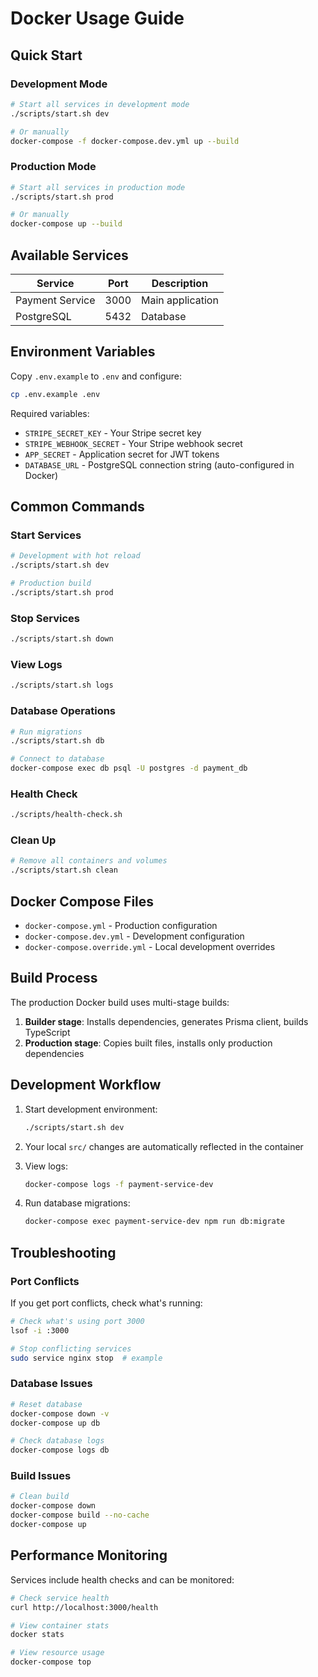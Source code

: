 # Docker Usage Guide

## Quick Start

### Development Mode
```bash
# Start all services in development mode
./scripts/start.sh dev

# Or manually
docker-compose -f docker-compose.dev.yml up --build
```

### Production Mode
```bash
# Start all services in production mode
./scripts/start.sh prod

# Or manually
docker-compose up --build
```

## Available Services

| Service | Port | Description |
|---------|------|-------------|
| Payment Service | 3000 | Main application |
| PostgreSQL | 5432 | Database |

## Environment Variables

Copy `.env.example` to `.env` and configure:

```bash
cp .env.example .env
```

Required variables:
- `STRIPE_SECRET_KEY` - Your Stripe secret key
- `STRIPE_WEBHOOK_SECRET` - Your Stripe webhook secret
- `APP_SECRET` - Application secret for JWT tokens
- `DATABASE_URL` - PostgreSQL connection string (auto-configured in Docker)

## Common Commands

### Start Services
```bash
# Development with hot reload
./scripts/start.sh dev

# Production build
./scripts/start.sh prod
```

### Stop Services
```bash
./scripts/start.sh down
```

### View Logs
```bash
./scripts/start.sh logs
```

### Database Operations
```bash
# Run migrations
./scripts/start.sh db

# Connect to database
docker-compose exec db psql -U postgres -d payment_db
```

### Health Check
```bash
./scripts/health-check.sh
```

### Clean Up
```bash
# Remove all containers and volumes
./scripts/start.sh clean
```

## Docker Compose Files

- `docker-compose.yml` - Production configuration
- `docker-compose.dev.yml` - Development configuration
- `docker-compose.override.yml` - Local development overrides

## Build Process

The production Docker build uses multi-stage builds:

1. **Builder stage**: Installs dependencies, generates Prisma client, builds TypeScript
2. **Production stage**: Copies built files, installs only production dependencies

## Development Workflow

1. Start development environment:
   ```bash
   ./scripts/start.sh dev
   ```

2. Your local `src/` changes are automatically reflected in the container

3. View logs:
   ```bash
   docker-compose logs -f payment-service-dev
   ```

4. Run database migrations:
   ```bash
   docker-compose exec payment-service-dev npm run db:migrate
   ```

## Troubleshooting

### Port Conflicts
If you get port conflicts, check what's running:
```bash
# Check what's using port 3000
lsof -i :3000

# Stop conflicting services
sudo service nginx stop  # example
```

### Database Issues
```bash
# Reset database
docker-compose down -v
docker-compose up db

# Check database logs
docker-compose logs db
```

### Build Issues
```bash
# Clean build
docker-compose down
docker-compose build --no-cache
docker-compose up
```

## Performance Monitoring

Services include health checks and can be monitored:

```bash
# Check service health
curl http://localhost:3000/health

# View container stats
docker stats

# View resource usage
docker-compose top
```